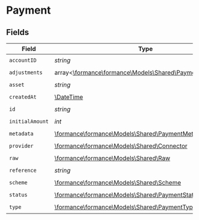 # Payment


## Fields

| Field                                                                                                 | Type                                                                                                  | Required                                                                                              | Description                                                                                           | Example                                                                                               |
| ----------------------------------------------------------------------------------------------------- | ----------------------------------------------------------------------------------------------------- | ----------------------------------------------------------------------------------------------------- | ----------------------------------------------------------------------------------------------------- | ----------------------------------------------------------------------------------------------------- |
| `accountID`                                                                                           | *string*                                                                                              | :heavy_check_mark:                                                                                    | N/A                                                                                                   |                                                                                                       |
| `adjustments`                                                                                         | array<[\formance\formance\Models\Shared\PaymentAdjustment](../../Models/Shared/PaymentAdjustment.md)> | :heavy_check_mark:                                                                                    | N/A                                                                                                   |                                                                                                       |
| `asset`                                                                                               | *string*                                                                                              | :heavy_check_mark:                                                                                    | N/A                                                                                                   | USD                                                                                                   |
| `createdAt`                                                                                           | [\DateTime](https://www.php.net/manual/en/class.datetime.php)                                         | :heavy_check_mark:                                                                                    | N/A                                                                                                   |                                                                                                       |
| `id`                                                                                                  | *string*                                                                                              | :heavy_check_mark:                                                                                    | N/A                                                                                                   | XXX                                                                                                   |
| `initialAmount`                                                                                       | *int*                                                                                                 | :heavy_check_mark:                                                                                    | N/A                                                                                                   | 100                                                                                                   |
| `metadata`                                                                                            | [\formance\formance\Models\Shared\PaymentMetadata](../../Models/Shared/PaymentMetadata.md)            | :heavy_check_mark:                                                                                    | N/A                                                                                                   |                                                                                                       |
| `provider`                                                                                            | [\formance\formance\Models\Shared\Connector](../../Models/Shared/Connector.md)                        | :heavy_check_mark:                                                                                    | N/A                                                                                                   |                                                                                                       |
| `raw`                                                                                                 | [\formance\formance\Models\Shared\Raw](../../Models/Shared/Raw.md)                                    | :heavy_check_mark:                                                                                    | N/A                                                                                                   |                                                                                                       |
| `reference`                                                                                           | *string*                                                                                              | :heavy_check_mark:                                                                                    | N/A                                                                                                   |                                                                                                       |
| `scheme`                                                                                              | [\formance\formance\Models\Shared\Scheme](../../Models/Shared/Scheme.md)                              | :heavy_check_mark:                                                                                    | N/A                                                                                                   |                                                                                                       |
| `status`                                                                                              | [\formance\formance\Models\Shared\PaymentStatus](../../Models/Shared/PaymentStatus.md)                | :heavy_check_mark:                                                                                    | N/A                                                                                                   |                                                                                                       |
| `type`                                                                                                | [\formance\formance\Models\Shared\PaymentType](../../Models/Shared/PaymentType.md)                    | :heavy_check_mark:                                                                                    | N/A                                                                                                   |                                                                                                       |